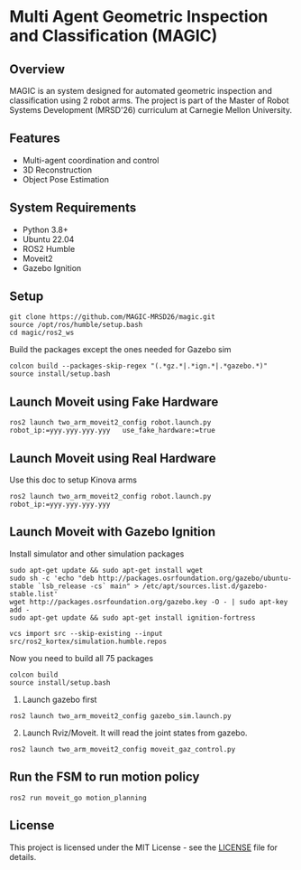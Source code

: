 # Multi Agent Geometric Inspection and Classification (MAGIC)

## Overview
MAGIC is an system designed for automated geometric inspection and classification using 2 robot arms. The project is part of the Master of Robot Systems Development (MRSD'26) curriculum at Carnegie Mellon University. 

## Features
- Multi-agent coordination and control
- 3D Reconstruction
- Object Pose Estimation

## System Requirements
- Python 3.8+
- Ubuntu 22.04
- ROS2 Humble
- Moveit2
- Gazebo Ignition

## Setup

```
git clone https://github.com/MAGIC-MRSD26/magic.git
source /opt/ros/humble/setup.bash
cd magic/ros2_ws
```

Build the packages except the ones needed for Gazebo sim
```
colcon build --packages-skip-regex "(.*gz.*|.*ign.*|.*gazebo.*)"
source install/setup.bash
```

## Launch Moveit using Fake Hardware
```
ros2 launch two_arm_moveit2_config robot.launch.py   robot_ip:=yyy.yyy.yyy.yyy   use_fake_hardware:=true
```

## Launch Moveit using Real Hardware

Use this doc to setup Kinova arms
```
ros2 launch two_arm_moveit2_config robot.launch.py   robot_ip:=yyy.yyy.yyy.yyy  
```

## Launch Moveit with Gazebo Ignition

Install simulator and other simulation packages
```
sudo apt-get update && sudo apt-get install wget
sudo sh -c 'echo "deb http://packages.osrfoundation.org/gazebo/ubuntu-stable `lsb_release -cs` main" > /etc/apt/sources.list.d/gazebo-stable.list'
wget http://packages.osrfoundation.org/gazebo.key -O - | sudo apt-key add -
sudo apt-get update && sudo apt-get install ignition-fortress
```
```
vcs import src --skip-existing --input src/ros2_kortex/simulation.humble.repos
```

Now you need to build all 75 packages
```
colcon build
source install/setup.bash
```
1. Launch gazebo first
```
ros2 launch two_arm_moveit2_config gazebo_sim.launch.py
```

2. Launch Rviz/Moveit. It will read the joint states from gazebo.
```
ros2 launch two_arm_moveit2_config moveit_gaz_control.py
```

## Run the FSM to run motion policy
```
ros2 run moveit_go motion_planning
```


## License
This project is licensed under the MIT License - see the [LICENSE](LICENSE) file for details.
